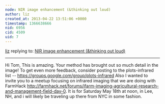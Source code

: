 ```yaml
---
node: NIR image enhancement (&thinking out loud)
author: liz
created_at: 2013-04-22 13:51:06 +0000
timestamp: 1366638666
nid: 6956
cid: 4509
uid: 7
---
```




[liz](../profile/liz) replying to: [NIR image enhancement (&thinking out loud)](../notes/ttaylor/4-21-2013/nir-image-enhancement-thinking-outloud-0)

----
Hi Tom, 
This is amazing. Your method has brought out so much detail in the image! To get even more feedback, consider posting to the plots-infrared list -- https://groups.google.com/group/plots-infrared
Also I wanted to invite you to a meetup focusing on infrared imaging that we are doing with FarmHack http://farmhack.net/forums/ifarm-imaging-agricultural-research-and-management-field-day-0. It is for Saturday May 18th at noon, in Lee, NH, and i will likely be traveling up there from NYC in some fashion. 
